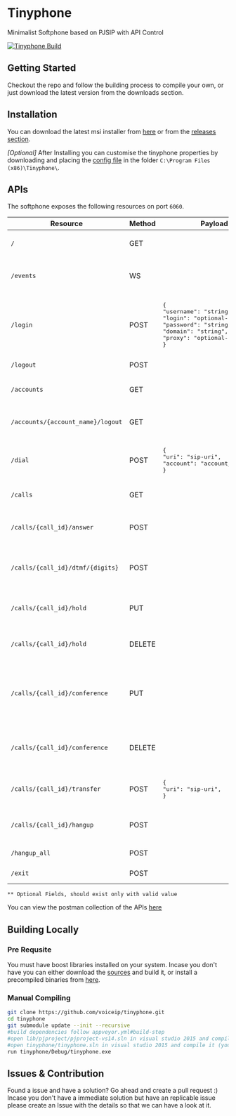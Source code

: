 # Tinyphone
Minimalist Softphone based on PJSIP with API Control

[![Tinyphone Build](https://github.com/voiceip/tinyphone/actions/workflows/main.yml/badge.svg)](https://github.com/voiceip/tinyphone/actions/workflows/main.yml)

## Getting Started

Checkout the repo and follow the building process to compile your own, or just download the latest version from the downloads section.

## Installation

You can download the latest msi installer from [here](https://ci.appveyor.com/project/kingster/tinyphone/build/artifacts) or from the [releases section](https://github.com/voiceip/tinyphone/releases).

*[Optional]* After Installing you can customise the tinyphone properties by downloading and placing the [config file](https://raw.githubusercontent.com/voiceip/tinyphone/HEAD/config.json) in the folder `C:\Program Files (x86)\Tinyphone\`.


## APIs 

The softphone exposes the following resources on port `6060`. 



<table>
<thead>
<tr>
<th>Resource</th>
<th>Method</th>
<th>Payload</th>
<th>Description</th>
</tr>
</thead>
<tbody>
<tr>
<td><code>/</code></td>
<td>GET</td>
<td></td>
<td>Returns <code>hi</code> and the app <code>version</code></td>
</tr>
<tr>
<td><code>/events</code></td>
<td>WS</td>
<td></td>
<td>WebSocket endpoint for realtime events</td>
</tr>
<tr>
<td><code>/login</code></td>
<td>POST</td>
<td>
<pre lang="json">
{
"username": "string" ,
"login": "optional-string**" ,
"password": "string",
"domain": "string",
"proxy": "optional-string**"
}
</pre>
</td>
<td>Account login with the provided details

</td>
</tr>
<tr>
<td><code>/logout</code></td>
<td>POST</td>
<td></td>
<td>Logout of all accounts</td>
</tr>
<tr>
<td><code>/accounts</code></td>
<td>GET</td>
<td></td>
<td>Returns list of registed accounts</td>
</tr>
<tr>
<td><code>/accounts/{account_name}/logout</code></td>
<td>GET</td>
<td></td>
<td>Logout of account with provided <code>account_name</code></td>
</tr>
<tr>
<td><code>/dial</code></td>
<td>POST</td>
<td>
<pre lang="json">
{
"uri": "sip-uri",
"account": "account_name**" 
}
</pre>  
</td>
<td>Dial a call with provided <code>sip-uri</code></td>
</tr>
<tr>
<td><code>/calls</code></td>
<td>GET</td>
<td></td>
<td>Returns list of active calls</td>
</tr>
<tr>
<td><code>/calls/{call_id}/answer</code></td>
<td>POST</td>
<td></td>
<td>answer call with specified <code>call_id</code></td>
</tr>
<tr>
<td><code>/calls/{call_id}/dtmf/{digits}</code></td>
<td>POST</td>
<td></td>
<td>Send dtmf digits <code>digits</code> to call with specified <code>call_id</code></td>
</tr>
<tr>
<td><code>/calls/{call_id}/hold</code></td>
<td>PUT</td>
<td></td>
<td>Hold call with specified <code>call_id</code></td>
</tr>
<tr>
<td><code>/calls/{call_id}/hold</code></td>
<td>DELETE</td>
<td></td>
<td>UnHold call with specified <code>call_id</code></td>
</tr>
<tr>
<td><code>/calls/{call_id}/conference</code></td>
<td>PUT</td>
<td></td>
<td>Create conference by merging other running calls with given <code>call_id</code></td>
</tr>
<tr>
<td><code>/calls/{call_id}/conference</code></td>
<td>DELETE</td>
<td></td>
<td>Break specified <code>call_id</code> out of conference</td>
</tr>
<tr>
<td><code>/calls/{call_id}/transfer</code></td>
<td>POST</td>
<td>
<pre lang="json">
{
"uri": "sip-uri",
}
</pre> 
</td>
<td>transfer <code>call_id</code> to specified <code>uri</code></td>
</tr>
<tr>
<tr>
<td><code>/calls/{call_id}/hangup</code></td>
<td>POST</td>
<td></td>
<td>hangup call with specified <code>call_id</code></td>
</tr>
<tr>
<td><code>/hangup_all</code></td>
<td>POST</td>
<td></td>
<td>Hangup all calls</td>
</tr>
<tr>
<td><code>/exit</code></td>
<td>POST</td>
<td></td>
<td>Exit the application</td>
</tr>
</tbody>

</table>

`** Optional Fields, should exist only with valid value`

You can view the postman collection of the APIs [here](https://documenter.getpostman.com/view/111463/TVYC9zbp)


## Building Locally

### Pre Requsite

You must have boost libraries installed on your system. Incase you don't have you can either download the [sources](https://www.boost.org/users/download/) and build it, or install a precompiled binaries from [here](https://sourceforge.net/projects/boost/files/boost-binaries/).


### Manual Compiling

```bash
git clone https://github.com/voiceip/tinyphone.git
cd tinyphone
git submodule update --init --recursive
#build dependencies follow appveyor.yml#build-step
#open lib/pjproject/pjproject-vs14.sln in visual studio 2015 and compile it
#open tinyphone/tinyphone.sln in visual studio 2015 and compile it (you will need to compile the dependencies in lib/* folder)
run tinyphone/Debug/tinyphone.exe
```

## Issues & Contribution

Found a issue and have a solution? Go ahead and create a pull request :) Incase you don't have a immediate solution but have an replicable issue please create an Issue with the details so that we can have a look at it.

